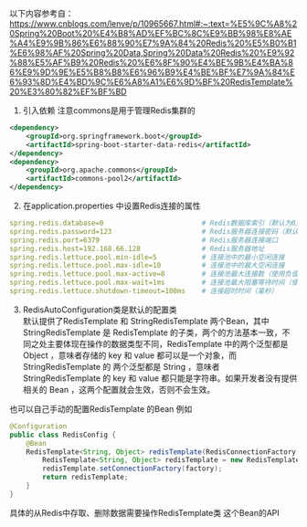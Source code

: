 以下内容参考自：https://www.cnblogs.com/lenve/p/10965667.html#:~:text=%E5%9C%A8%20Spring%20Boot%20%E4%B8%AD%EF%BC%8C%E9%BB%98%E8%AE%A4%E9%9B%86%E6%88%90%E7%9A%84%20Redis%20%E5%B0%B1%E6%98%AF%20Spring%20Data,Spring%20Data%20Redis%20%E9%92%88%E5%AF%B9%20Redis%20%E6%8F%90%E4%BE%9B%E4%BA%86%E9%9D%9E%E5%B8%B8%E6%96%B9%E4%BE%BF%E7%9A%84%E6%93%8D%E4%BD%9C%E6%A8%A1%E6%9D%BF%20RedisTemplate%20%E3%80%82%EF%BF%BD

1. 引入依赖 注意commons是用于管理Redis集群的
~~~xml
<dependency>
    <groupId>org.springframework.boot</groupId>
    <artifactId>spring-boot-starter-data-redis</artifactId>
</dependency>
<dependency>
    <groupId>org.apache.commons</groupId>
    <artifactId>commons-pool2</artifactId>
</dependency>
~~~
 
2. 在application.properties 中设置Redis连接的属性

~~~yml
spring.redis.database=0                        # Redis数据库索引（默认为0）
spring.redis.password=123                      # Redis服务器连接密码（默认为空）
spring.redis.port=6379                         # Redis服务器连接端口
spring.redis.host=192.168.66.128               # Redis服务器地址
spring.redis.lettuce.pool.min-idle=5           # 连接池中的最小空闲连接
spring.redis.lettuce.pool.max-idle=10          # 连接池中的最大空闲连接
spring.redis.lettuce.pool.max-active=8         # 连接池最大连接数（使用负值表示没有限制）
spring.redis.lettuce.pool.max-wait=1ms         # 连接池最大阻塞等待时间（使用负值表示没有限制）
spring.redis.lettuce.shutdown-timeout=100ms    # 连接超时时间（毫秒）
~~~

3. RedisAutoConfiguration类是默认的配置类  
默认提供了RedisTemplate 和 StringRedisTemplate 两个Bean，其中 StringRedisTemplate 是 RedisTemplate 的子类，两个的方法基本一致，不同之处主要体现在操作的数据类型不同，RedisTemplate 中的两个泛型都是 Object ，意味者存储的 key 和 value 都可以是一个对象，而 StringRedisTemplate 的 两个泛型都是 String ，意味者 StringRedisTemplate 的 key 和 value 都只能是字符串。如果开发者没有提供相关的 Bean ，这两个配置就会生效，否则不会生效。

也可以自己手动的配置RedisTemplate 的Bean 例如
~~~java
@Configuration
public class RedisConfig {
    @Bean
    RedisTemplate<String, Object> redisTemplate(RedisConnectionFactory factory) {
        RedisTemplate<String, Object> redisTemplate = new RedisTemplate<>();
        redisTemplate.setConnectionFactory(factory);
        return redisTemplate;
    }
}
~~~
 
具体的从Redis中存取、删除数据需要操作RedisTemplate类 这个Bean的API